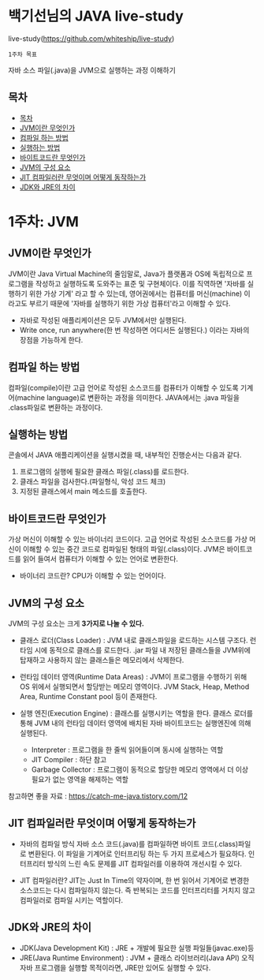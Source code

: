# 백기선님의 JAVA live-study

live-study(https://github.com/whiteship/live-study)

`1주차 목표`

자바 소스 파일(.java)을 JVM으로 실행하는 과정 이해하기


## 목차
<!-- TOC -->


- [목차](#목차)
- [JVM이란 무엇인가](#JVM이란-무엇인가)
- [컴파일 하는 방법](#컴파일-하는-방법)
- [실행하는 방법](#실행하는-방법)
- [바이트코드란 무엇인가](#바이트코드란-무엇인가)
- [JVM의 구성 요소](#JVM의-구성-요소)
- [JIT 컴파일러란 무엇이며 어떻게 동작하는가](#JIT-컴파일러란-무엇이며-어떻게-동작하는가)
- [JDK와 JRE의 차이](#JDK와-JRE의-차이)


# 1주차: JVM  
  
  
## JVM이란 무엇인가  

<!-- 텍스트 입력하기 -->

  JVM이란 Java Virtual Machine의 줄임말로, Java가 플랫폼과 OS에 독립적으로 프로그램을 작성하고 실행하도록 도와주는 표준 및 구현체이다. 이를 직역하면 '자바를 실행하기 위한 가상 기계' 라고 할 수 있는데, 영어권에서는 컴퓨터를 머신(machine) 이라고도 부르기 때문에 '자바를 실행하기 위한 가상 컴퓨터'라고 이해할 수 있다. 

* 자바로 작성된 애플리케이션은 모두 JVM에서만 실행된다.
* Write once, run anywhere(한 번 작성하면 어디서든 실행된다.) 이라는 자바의 장점을 가능하게 한다.


## 컴파일 하는 방법  

  컴파일(compile)이란 고급 언어로 작성된 소스코드를 컴퓨터가 이해할 수 있도록 기계어(machine language)로 변환하는 과정을 의미한다. JAVA에서는 .java 파일을 .class파일로 변환하는 과정이다.


## 실행하는 방법  

  콘솔에서 JAVA 애플리케이션을 실행시켰을 때, 내부적인 진행순서는 다음과 같다.

1. 프로그램의 실행에 필요한 클래스 파일(.class)를 로드한다.
2. 클래스 파일을 검사한다.(파일형식, 악성 코드 체크)
3. 지정된 클래스에서 main 메소드를 호출한다.  

## 바이트코드란 무엇인가  
 
  가상 머신이 이해할 수 있는 바이너리 코드이다. 고급 언어로 작성된 소스코드를 가상 머신이 이해할 수 있는 중간 코드로 컴파일된 형태의 파일(.class)이다.
  JVM은 바이트코드를 읽어 들여서 컴퓨터가 이해할 수 있는 언어로 변환한다.

  * 바이너리 코드란? CPU가 이해할 수 있는 언어이다.  

## JVM의 구성 요소  
JVM의 구성 요소는 크게 **3가지로 나눌 수 있다.**  

* 클래스 로더(Class Loader) : JVM 내로 클래스파일을 로드하는 시스템 구조다. 런타임 시에 동적으로 클래스를 로드한다. .jar 파일 내 저장된 클래스들을 JVM위에 탑재하고 사용하지 않는 클래스들은 메모리에서 삭제한다.  


* 런타임 데이터 영역(Runtime Data Areas) : JVM이 프로그램을 수행하기 위해 OS 위에서 실행되면서 할당받는 메모리 영역이다. JVM Stack, Heap, Method Area, Runtime Constant pool 등이 존재한다.  

* 실행 엔진(Execution Engine) : 클래스를 실행시키는 역할을 한다. 클래스 로더를 통해 JVM 내의 런타임 데이터 영역에 배치된 자바 바이트코드는 실행엔진에 의해 실행된다.  
  * Interpreter : 프로그램을 한 줄씩 읽어들이며 동시에 실행하는 역할
  * JIT Compiler : 하단 참고
  * Garbage Collector : 프로그램이 동적으로 할당한 메모리 영역에서 더 이상 필요가 없는 영역을 해제하는 역할


참고하면 좋을 자료 : https://catch-me-java.tistory.com/12


## JIT 컴파일러란 무엇이며 어떻게 동작하는가

* 자바의 컴파일 방식
  자바 소스 코드(.java)를 컴파일하면 바이트 코드(.class)파일로 변환된다. 이 파일을 기계어로 인터프리팅 하는 두 가지 프로세스가 필요하다.
  인터프리터 방식의 느린 속도 문제를 JIT 컴파일러를 이용하여 개선시킬 수 있다.

* JIT 컴파일러란?
  JIT는 Just In Time의 약자이며, 한 번 읽어서 기계어로 변경한 소스코드는 다시 컴파일하지 않는다. 즉 반복되는 코드를 인터프리터를 거치지 않고 컴파일러로 컴파일 시키는 역할이다.


## JDK와 JRE의 차이

* JDK(Java Development Kit) : JRE + 개발에 필요한 실행 파일들(javac.exe)등
* JRE(Java Runtime Environment) : JVM + 클래스 라이브러리(Java API) 오직 자바 프로그램을 실행할 목적이라면, JRE만 있어도 실행할 수 있다.


